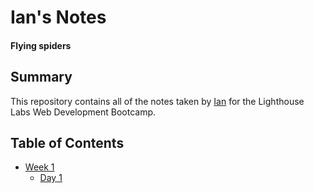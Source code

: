 # Ian's Notes
#### Flying spiders

## Summary
This repository contains all of the notes taken by [Ian](https://github.com/IPSA-pi) for the Lighthouse Labs Web Development Bootcamp.

## Table of Contents
* [Week 1](/Week_1)
  * [Day 1](/Week_1/Day_1)